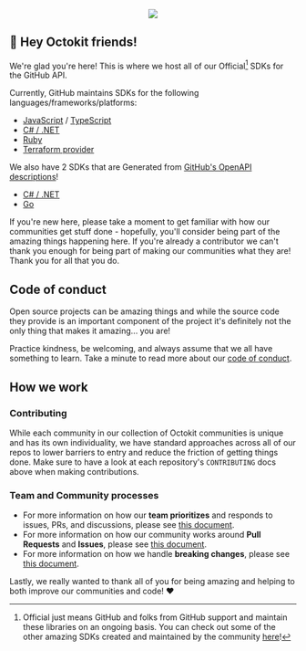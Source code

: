 

<p align="center">
  <img src="https://user-images.githubusercontent.com/139819/199528006-bc534966-4aee-45da-8d1e-0e71b97a56b3.png" />
</p>

## 👋 Hey Octokit friends!

We're glad you're here! This is where we host all of our Official[^1] SDKs for the GitHub API.

Currently, GitHub maintains SDKs for the following languages/frameworks/platforms:
- [JavaScript](https://github.com/octokit?language=javascript#org-profile-repositories) / [TypeScript](https://github.com/octokit?language=typescript#org-profile-repositories)
- [C# / .NET](https://github.com/octokit?language=c%23#org-profile-repositories)
- [Ruby](https://github.com/octokit?language=ruby#org-profile-repositories)
- [Terraform provider](https://github.com/integrations/terraform-provider-github)

We also have 2 SDKs that are Generated from [GitHub's OpenAPI descriptions](https://github.com/github/rest-api-description)!
- [C# / .NET](https://github.com/octokit/dotnet-sdk)
- [Go](https://github.com/octokit/go-sdk)

If you're new here, please take a moment to get familiar with how our communities get stuff done - hopefully, you'll consider being part of the amazing things happening here.
If you're already a contributor we can't thank you enough for being part of making our communities what they are!  Thank you for all that you do.

## Code of conduct

Open source projects can be amazing things and while the source code they provide is an important component of the project
it's definitely not the only thing that makes it amazing... you are!

Practice kindness, be welcoming, and always assume that we all have something to learn. Take a minute to read more about our [code of conduct](CODE_OF_CONDUCT.md).

## How we work

### Contributing
While each community in our collection of Octokit communities is unique and has its own individuality, we have standard approaches across all of our repos
to lower barriers to entry and reduce the friction of getting things done. Make sure to have a look at each repository's `CONTRIBUTING` docs above when
making contributions. 

### Team and Community processes
- For more information on how our **team prioritizes** and responds to issues, PRs, and discussions, please see [this document](community/prioritization_response.md).
- For more information on how our community works around **Pull Requests** and **Issues**, please see [this document](https://github.com/octokit/.github/blob/main/community/commits_pr_conventions.md).
- For more information on how we handle **breaking changes**, please see [this document](https://github.com/octokit/.github/blob/main/community/breaking_changes.md).


Lastly, we really wanted to thank all of you for being amazing and helping to both improve our communities and code! ❤️


[^1]: Official just means GitHub and folks from GitHub support and maintain these libraries on an ongoing basis.
You can check out some of the other amazing SDKs created and maintained by the community [here](https://docs.github.com/en/rest/overview/libraries)!


